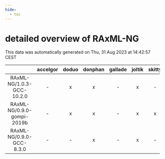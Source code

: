 ```yaml
---
hide:
  - toc
---
```


detailed overview of RAxML-NG
=============================


This data was automatically generated on Thu, 31 Aug 2023 at 14:42:57 CEST  

| |accelgor|doduo|donphan|gallade|joltik|skitty|swalot|victini|
| :---: | :---: | :---: | :---: | :---: | :---: | :---: | :---: | :---: |
|RAxML-NG/1.0.3-GCC-10.2.0|-|x|x|-|x|-|x|-|
|RAxML-NG/0.9.0-gompi-2019b|-|x|x|-|x|x|-|x|
|RAxML-NG/0.9.0-GCC-8.3.0|-|-|x|-|x|-|-|-|
